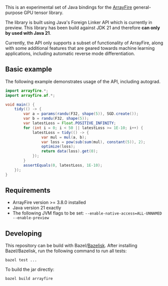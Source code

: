 This is an experimental set of Java bindings for the [ArrayFire](https://github.com/arrayfire/arrayfire) general-purpose GPU tensor library.

The library is built using Java's Foreign Linker API which is currently in preview. This library has been build against JDK 21 and therefore **can only by used with Java 21**.

Currently, the API only supports a subset of functionality of ArrayFire, along with some additional features that are geared towards machine learning applications, including automatic reverse mode differentiation.

## Basic example

The following example demonstrates usage of the API, including autograd.

```java
import arrayfire.*;
import arrayfire.af.*;

void main() {
    tidy(() -> {
        var a = params(randu(F32, shape(5)), SGD.create());
        var b = randu(F32, shape(5));
        var latestLoss = Float.POSITIVE_INFINITY;
        for (int i = 0; i < 50 || latestLoss >= 1E-10; i++) {
            latestLoss = tidy(() -> {
                var mul = mul(a, b);
                var loss = pow(sub(sum(mul), constant(5)), 2);
                optimize(loss);
                return data(loss).get(0);
            });
        }
        assertEquals(0, latestLoss, 1E-10);
    });
}
```

## Requirements

- ArrayFire version >= 3.8.0 installed
- Java version 21 exactly
- The following JVM flags to be set: `--enable-native-access=ALL-UNNAMED --enable-preview`

## Developing

This repository can be build with Bazel/[Bazelisk](https://github.com/bazelbuild/bazelisk?tab=readme-ov-file#installation). After installing Bazel/Bazelisk, run the following command to run all tests:

```
bazel test ...
```

To build the jar directly:

```
bazel build arrayfire
```
